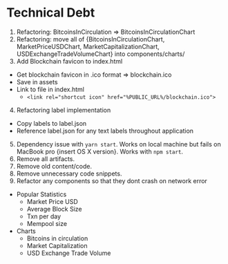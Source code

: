 # Technical Debt

1. Refactoring: BitcoinsInCirculation => BitcoinsInCirculationChart
2. Refactoring: move all of {BitcoinsInCirculationChart, MarketPriceUSDChart, MarketCapitalizationChart, USDExchangeTradeVolumeChart} into components/charts/
3. Add Blockchain favicon to index.html
  * Get blockchain favicon in .ico format => blockchain.ico   
  * Save in assets
  * Link to file in index.html
    + ```<link rel="shortcut icon" href="%PUBLIC_URL%/blockchain.ico">```
4. Refactoring label implementation
  * Copy labels to label.json
  * Reference label.json for any text labels throughout application
5. Dependency issue with ```yarn start```. Works on local machine but fails on MacBook pro {insert OS X version}. Works with ```npm start```.
6. Remove all artifacts.
7. Remove old content/code.
8. Remove unnecessary code snippets.
9. Refactor any components so that they dont crash on network error
  + Popular Statistics
    + Market Price USD
    + Average Block Size
    + Txn per day
    + Mempool size
  + Charts
    + Bitcoins in circulation
    + Market Capitalization
    + USD Exchange Trade Volume
